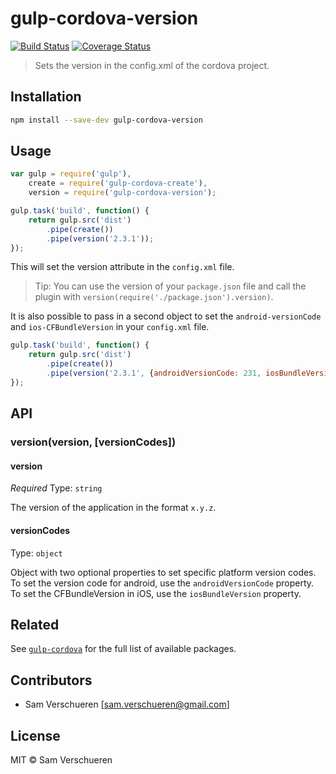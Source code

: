 # gulp-cordova-version

[![Build Status](https://travis-ci.org/SamVerschueren/gulp-cordova-version.svg?branch=master)](https://travis-ci.org/SamVerschueren/gulp-cordova-version)
[![Coverage Status](https://coveralls.io/repos/SamVerschueren/gulp-cordova-version/badge.svg?branch=master&service=github)](https://coveralls.io/github/SamVerschueren/gulp-cordova-version?branch=master)

> Sets the version in the config.xml of the cordova project.

## Installation

```bash
npm install --save-dev gulp-cordova-version
```

## Usage

```javascript
var gulp = require('gulp'),
    create = require('gulp-cordova-create'),
    version = require('gulp-cordova-version');

gulp.task('build', function() {
    return gulp.src('dist')
        .pipe(create())
        .pipe(version('2.3.1'));
});
```

This will set the version attribute in the `config.xml` file.

> Tip: You can use the version of your `package.json` file and call the plugin with `version(require('./package.json').version)`.

It is also possible to pass in a second object to set the `android-versionCode` and `ios-CFBundleVersion` in your `config.xml` file.

```javascript
gulp.task('build', function() {
    return gulp.src('dist')
        .pipe(create())
        .pipe(version('2.3.1', {androidVersionCode: 231, iosBundleVersion: '2.3.1'}));
});
```

## API

### version(version, [versionCodes])

#### version

*Required*
Type: `string`

The version of the application in the format `x.y.z`.

#### versionCodes

Type: `object`

Object with two optional properties to set specific platform version codes. To set the version code for android, use the `androidVersionCode`
property. To set the CFBundleVersion in iOS, use the `iosBundleVersion` property.

## Related

See [`gulp-cordova`](https://github.com/SamVerschueren/gulp-cordova) for the full list of available packages.

## Contributors

- Sam Verschueren [<sam.verschueren@gmail.com>]

## License

MIT © Sam Verschueren
